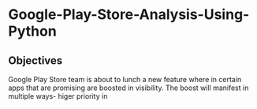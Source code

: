 # Google-Play-Store-Analysis-Using-Python

## Objectives

Google Play Store team is about to lunch a new feature where in certain apps that are promising are boosted in visibility. The boost will manifest in multiple ways- higer priority in 

